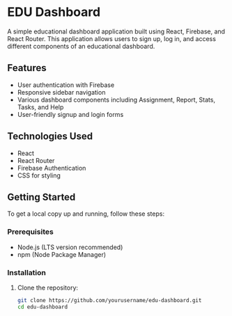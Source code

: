 # EDU Dashboard

A simple educational dashboard application built using React, Firebase, and React Router. This application allows users to sign up, log in, and access different components of an educational dashboard.

## Features

- User authentication with Firebase
- Responsive sidebar navigation
- Various dashboard components including Assignment, Report, Stats, Tasks, and Help
- User-friendly signup and login forms

## Technologies Used

- React
- React Router
- Firebase Authentication
- CSS for styling

## Getting Started

To get a local copy up and running, follow these steps:

### Prerequisites

- Node.js (LTS version recommended)
- npm (Node Package Manager)

### Installation

1. Clone the repository:
   ```bash
   git clone https://github.com/yourusername/edu-dashboard.git
   cd edu-dashboard



